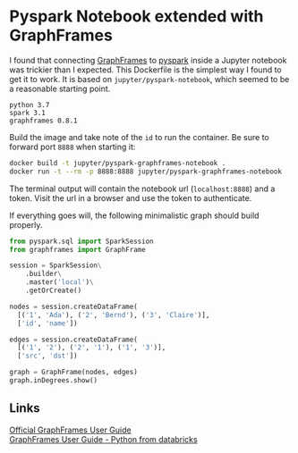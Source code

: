 # Pyspark Notebook extended with GraphFrames

I found that connecting [GraphFrames](https://github.com/graphframes/graphframes) to [pyspark](http://spark.apache.org/) inside a Jupyter notebook was trickier than I expected. This Dockerfile is the simplest way I found to get it to work. It is based on `jupyter/pyspark-notebook`, which seemed to be a reasonable starting point.

```
python 3.7
spark 3.1
graphframes 0.8.1
```

Build the image and take note of the `id` to run the container. Be sure to forward port `8888` when starting it:

```bash
docker build -t jupyter/pyspark-graphframes-notebook .
docker run -t --rm -p 8888:8888 jupyter/pyspark-graphframes-notebook
```

The terminal output will contain the notebook url (`localhost:8888`) and a token. Visit the url in a browser and use the token to authenticate.

If everything goes will, the following minimalistic graph should build properly.

```python
from pyspark.sql import SparkSession
from graphframes import GraphFrame

session = SparkSession\
    .builder\
    .master('local')\
    .getOrCreate()

nodes = session.createDataFrame(
  [('1', 'Ada'), ('2', 'Bernd'), ('3', 'Claire')],
  ['id', 'name'])

edges = session.createDataFrame(
  [('1', '2'), ('2', '1'), ('1', '3')],
  ['src', 'dst'])

graph = GraphFrame(nodes, edges)
graph.inDegrees.show()
```
## Links
[Official GraphFrames User Guide](https://graphframes.github.io/graphframes/docs/_site/user-guide.html)  
[GraphFrames User Guide - Python from databricks](https://docs.databricks.com/spark/latest/graph-analysis/graphframes/user-guide-python.html)
